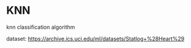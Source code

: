 # KNN
knn classification algorithm

dataset: https://archive.ics.uci.edu/ml/datasets/Statlog+%28Heart%29